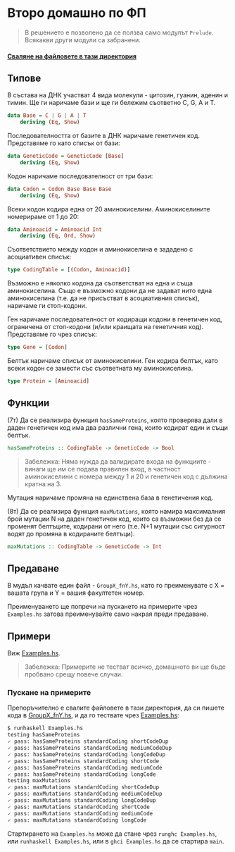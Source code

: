 # Второ домашно по ФП

> В решението е позволено да се ползва само модулът `Prelude`. Всякакви други модули са забранени.
#### [Сваляне на файловете в тази директория](https://download-directory.github.io/?url=https%3A%2F%2Fgithub.com%2Ftriffon%2Ffp-2021-22%2Ftree%2Fmaster%2Fhomeworks%2F2-haskell)

## Типове

В състава на ДНК участват 4 вида молекули - цитозин, гуанин, аденин и тимин.
Ще ги наричаме бази и ще ги бележим съответно C, G, A и T.
```hs
data Base = C | G | A | T
    deriving (Eq, Show)
```

Последователността от базите в ДНК наричаме генетичен код. Представяме го като списък от бази:
```hs
data GeneticCode = GeneticCode [Base]
    deriving (Eq, Show)
```

Кодон наричаме последователност от три бази:
```hs
data Codon = Codon Base Base Base
    deriving (Eq, Show)
```

Всеки кодон кодира една от 20 аминокиселини. Аминокиселините номерираме от 1 до 20:
```hs
data Aminoacid = Aminoacid Int
    deriving (Eq, Ord, Show)
```

Съответствието между кодон и аминокиселина е зададено с асоциативен списък:
```hs
type CodingTable = [(Codon, Aminoacid)]
```
Възможно е няколко кодона да съответстват на една и съща аминокиселина.
Също е възможно кодони да не задават нито една аминокиселина (т.е. да не присъстват в асоциативния списък),
наричаме ги стоп-кодони.

Ген наричаме последователност от кодиращи кодони в генетичен код, ограничена от стоп-кодони
(и/или краищата на генетичния код). Представяме го чрез списък:
```hs
type Gene = [Codon]
```
Белтък наричаме списък от аминокиселини. Ген кодира белтък, като всеки кодон се замести със съответната му аминокиселина.
```hs
type Protein = [Aminoacid]
```

## Функции

(7т)
Да се реализира функция `hasSameProteins`, която проверява дали в даден генетичен код има два различни гена, които кодират един и същи белтък.
```hs
hasSameProteins :: CodingTable -> GeneticCode -> Bool
```

> Забележка: Няма нужда да валидирате входа на функциите -
  винаги ще им се подава правилен вход, в частност аминокиселини с номера между 1 и 20
  и генетичен код с дължина кратна на 3.


Мутация наричаме промяна на единствена база в генетичения код.

(8т)
Да се реализира функция `maxMutations`, която намира максималния брой мутации N
на даден генетичен код, които са възможни без да се променят белтъците,
кодирани от него (т.е. N+1 мутации със сигурност водят до промяна в кодираните белтъци).
```hs
maxMutations :: CodingTable -> GeneticCode -> Int
```

## Предаване
В мудъл качвате един файл - `GroupX_fnY.hs`, като го преименувате с X = вашата група и Y = вашия факултетен номер.

Преименуването ще попречи на пускането на примерите чрез `Examples.hs` затова преименувайте само накрая преди предаване.

## Примери
Виж [Examples.hs].

> Забележка: Примерите не тестват всичко, домашното ви ще бъде пробвано срещу повече случаи.

### Пускане на примерите
Препоръчително е свалите файловете в тази директория, да си пишете кода в [GroupX_fnY.hs], и да го тествате чрез [Examples.hs]:
```sh
$ runhaskell Examples.hs
testing hasSameProteins
🗸 pass: hasSameProteins standardCoding shortCodeDup
🗸 pass: hasSameProteins standardCoding mediumCodeDup
🗸 pass: hasSameProteins standardCoding longCodeDup
🗸 pass: hasSameProteins standardCoding shortCode
🗸 pass: hasSameProteins standardCoding mediumCode
🗸 pass: hasSameProteins standardCoding longCode
testing maxMutations
🗸 pass: maxMutations standardCoding shortCodeDup
🗸 pass: maxMutations standardCoding mediumCodeDup
🗸 pass: maxMutations standardCoding longCodeDup
🗸 pass: maxMutations standardCoding shortCode
🗸 pass: maxMutations standardCoding mediumCode
🗸 pass: maxMutations standardCoding longCode
```
Стартирането на `Examples.hs` може да стане чрез `runghc Examples.hs`, или `runhaskell Examples.hs`, или в `ghci Examples.hs` да се стартира `main`.

[Examples.hs]: ./Examples.hs
[GroupX_fnY.hs]: ./GroupX_fnY.hs
